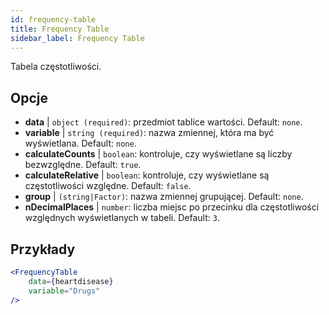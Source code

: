 ```yaml
---
id: frequency-table
title: Frequency Table
sidebar_label: Frequency Table
---
```


Tabela częstotliwości.

## Opcje

* __data__ | `object (required)`: przedmiot tablice wartości. Default: `none`.
* __variable__ | `string (required)`: nazwa zmiennej, która ma być wyświetlana. Default: `none`.
* __calculateCounts__ | `boolean`: kontroluje, czy wyświetlane są liczby bezwzględne. Default: `true`.
* __calculateRelative__ | `boolean`: kontroluje, czy wyświetlane są częstotliwości względne. Default: `false`.
* __group__ | `(string|Factor)`: nazwa zmiennej grupującej. Default: `none`.
* __nDecimalPlaces__ | `number`: liczba miejsc po przecinku dla częstotliwości względnych wyświetlanych w tabeli. Default: `3`.


## Przykłady

```jsx live
<FrequencyTable
    data={heartdisease} 
    variable="Drugs"
/>
```
